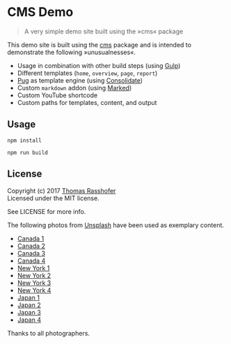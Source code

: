 # CMS Demo

> A very simple demo site built using the »cms« package

This demo site is built using the [cms](https://github.com/rasshofer/cms) package and is intended to demonstrate the following »unusualnesses«.

- Usage in combination with other build steps (using [Gulp](https://www.npmjs.com/package/gulp))
- Different templates (`home`, `overview`, `page`, `report`)
- [Pug](http://npmjs.com/package/pug) as template engine (using [Consolidate](https://www.npmjs.com/package/consolidate))
- Custom `markdown` addon (using [Marked](http://npmjs.com/package/marked))
- Custom YouTube shortcode
- Custom paths for templates, content, and output

## Usage

```
npm install
```

```
npm run build
```

## License

Copyright (c) 2017 [Thomas Rasshofer](http://thomasrasshofer.com/)  
Licensed under the MIT license.

See LICENSE for more info.

The following photos from [Unsplash](https://unsplash.com/) have been used as exemplary content.

- [Canada 1](https://unsplash.com/photos/UGZcx5V_HBE)
- [Canada 2](https://unsplash.com/photos/RlThtfyCd5k)
- [Canada 3](https://unsplash.com/photos/O-zozg13yuk)
- [Canada 4](https://unsplash.com/photos/pCyF1HIMovI)
- [New York 1](https://unsplash.com/photos/zzAog9QvVFk)
- [New York 2](https://unsplash.com/photos/vJLP9PY5BCE)
- [New York 3](https://unsplash.com/photos/nGEhLj236V8)
- [New York 4](https://unsplash.com/photos/Aa8_X_YgrO4)
- [Japan 1](https://unsplash.com/photos/Dksk8szLRN0)
- [Japan 2](https://unsplash.com/photos/vJqSAasmCEY)
- [Japan 3](https://unsplash.com/photos/IjA4vTJ3PHY)
- [Japan 4](https://unsplash.com/photos/NYyCqdBOKwc)

Thanks to all photographers.

